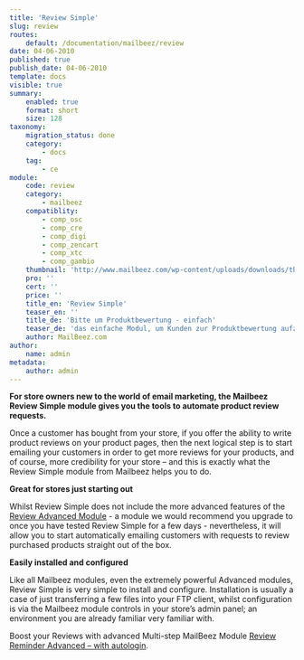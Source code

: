 ```yaml
---
title: 'Review Simple'
slug: review
routes:
    default: /documentation/mailbeez/review
date: 04-06-2010
published: true
publish_date: 04-06-2010
template: docs
visible: true
summary:
    enabled: true
    format: short
    size: 128
taxonomy:
    migration_status: done
    category:
        - docs
    tag:
        - ce
module:
    code: review
    category:
        - mailbeez
    compatiblity:
        - comp_osc
        - comp_cre
        - comp_digi
        - comp_zencart
        - comp_xtc
        - comp_gambio
    thumbnail: 'http://www.mailbeez.com/wp-content/uploads/downloads/thumbnails/2011/08/icon_322.png'
    pro: ''
    cert: ''
    price: ''
    title_en: 'Review Simple'
    teaser_en: ''
    title_de: 'Bitte um Produktbewertung - einfach'
    teaser_de: 'das einfache Modul, um Kunden zur Produktbewertung aufzufordern.'
    author: MailBeez.com
author:
    name: admin
metadata:
    author: admin
---
```


**For store owners new to the world of email marketing, the Mailbeez Review Simple module gives you the tools to automate product review requests.**

Once a customer has bought from your store, if you offer the ability to write product reviews on your product pages, then the next logical step is to start emailing your customers in order to get more reviews for your products, and of course, more credibility for your store – and this is exactly what the Review Simple module from Mailbeez helps you to do.

**Great for stores just starting out**

Whilst Review Simple does not include the more advanced features of the [Review Advanced Module](/documentation/mailbeez/review_advanced "Review Advanced") - a module we would recommend you upgrade to once you have tested Review Simple for a few days - nevertheless, it will allow you to start automatically emailing customers with requests to review purchased products straight out of the box.

**Easily installed and configured**

Like all Mailbeez modules, even the extremely powerful Advanced modules, Review Simple is very simple to install and configure. Installation is usually a case of just transferring a few files into your FTP client, whilst configuration is via the Mailbeez module controls in your store’s admin panel; an environment you are already familiar very familiar with.

Boost your Reviews with advanced Multi-step MailBeez Module  [Review Reminder Advanced – with autologin](/documentation/mailbeez/review_advanced/ "Review Reminder Advanced – Autologin").
